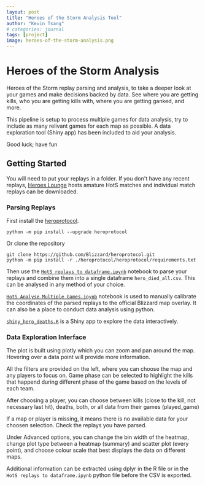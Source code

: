 ```yaml
---
layout: post
title: "Heroes of the Storm Analysis Tool"
author: "Kevin Tsang"
# categories: journal
tags: [project]
image: heroes-of-the-storm-analysis.png
---
```


# Heroes of the Storm Analysis
Heroes of the Storm replay parsing and analysis, to take a deeper look at your games and make decisions backed by data. See where you are getting kills, who you are getting kills with, where you are getting ganked, and more. 

This pipeline is setup to process multiple games for data analysis, try to include as many relivant games for each map as possible. A data exploration tool (Shiny app) has been included to aid your analysis. 

Good luck; have fun

## Getting Started
You will need to put your replays in a folder. If you don't have any recent replays, [Heroes Lounge](https://heroeslounge.gg/) hosts amature HotS matches and individual match replays can be downloaded.

### Parsing Replays
First install the [heroprotocol](https://github.com/Blizzard/heroprotocol).
```
python -m pip install --upgrade heroprotocol
```

Or clone the repository
```
git clone https://github.com/Blizzard/heroprotocol.git
python -m pip install -r ./heroprotocol/heroprotocol/requirements.txt
```

Then use the [`HotS replays to dataframe.ipynb`](HotS%20replays%20to%20dataframe.ipynb) notebook to parse your replays and combine them into a single dataframe `hero_died_all.csv`. This can be analysed in any method of your choice.

[`HotS Analyse Multiple Games.ipynb`](HotS%20Analyse%20Multiple%20Games.ipynb) notebook is used to manually calibrate the coordinates of the parsed replays to the official Blizzard map overlay. It can also be a place to conduct data analysis using python.

[`shiny_hero_deaths.R`](shiny_hero_deaths.R) is a Shiny app to explore the data interactively.

### Data Exploration Interface
The plot is built using plotly which you can zoom and pan around the map. Hovering over a data point will provide more information.

All the filters are provided on the left, where you can choose the map and any players to focus on. Game phase can be selected to highlight the kills that happend during different phase of the game based on the levels of each team.

After choosing a player, you can choose between kills (close to the kill, not necessary last hit), deaths, both, or all data from their games (played_game)

If a map or player is missing, it means there is no available data for your choosen selection. Check the replays you have parsed.

Under Advanced options, you can change the bin width of the heatmap, change plot type between a heatmap (summary) and scatter plot (every point), and choose colour scale that best displays the data on different maps.

Additional information can be extracted using dplyr in the R file or in the `HotS replays to dataframe.ipynb` python file before the CSV is exported.